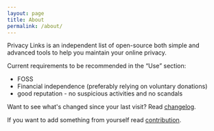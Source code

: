 ```yaml
---
layout: page
title: About
permalink: /about/
---
```


Privacy Links is an independent list of open-source both simple and advanced tools to help you maintain your online privacy.

Current requirements to be recommended in the “Use” section:
- FOSS
- Financial independence (preferably relying on voluntary donations)
- good reputation - no suspicious activities and no scandals

Want to see what's changed since your last visit? Read [changelog](https://github.com/Arturro43/privacy-links/blob/main/changelog.md).

If you want to add something from yourself read [contribution](./contribute.md).
